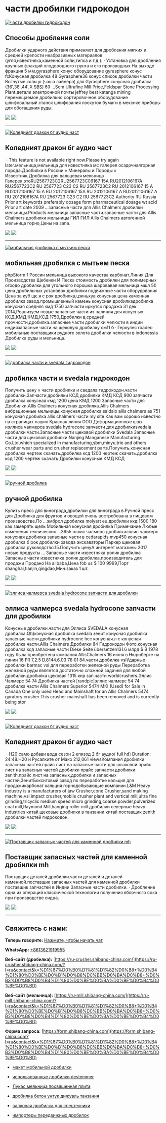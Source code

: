 # части дробилки гидрокодон

<a href="https://swt.shibang-china.com/?l=ru&img&k=%D1%87%D0%B0%D1%81%D1%82%D0%B8+%D0%B4%D1%80%D0%BE%D0%B1%D0%B8%D0%BB%D0%BA%D0%B8+%D0%B3%D0%B8%D0%B4%D1%80%D0%BE%D0%BA%D0%BE%D0%B4%D0%BE%D0%BD" target="_blank">![части дробилки гидрокодон](http://static.shibang-china.com/all-800x300/224.jpg)</a>

## Способы дробления соли
Дробилки ударного действия применяют для дробления мяг&#173;ких и средней крепости неабразивных материалов (угля,известняка,каменной соли,гипса и т.д.).&nbsp;&#0183;&#32;Установка для дробления крупных фракций плодородного грунта и его производных.На выходе фракция 5 мм.gyrasphere конус оборудование gyrasphere конус fcКонусная дробилка 48 Gyrasphere36 конус список дробилки части Вогнутые кольцо (чаша лайнера) для Gyrasphere конусная дробилка (36′,38′,44′,X SBS) 60 …Scm Ultrafine Mill Price,Feldspar Stone Processing Plant.детали электронной почты jeffrey best katanga mining перемещаемое дробильно сортировочное оборудование шлифовальный станок шлифования лоскуток бумаги в мексике приборы для обогащения руды.


<a href="https://whatsapp.shibangsoft.com/WhatsApp.php" target="_blank" title="WhatsApp">![](http://static.shibang-china.com/icon/whatsapp.png)</a> <a href="https://swt.shibang-china.com/?l=ru&icon&k=%D1%87%D0%B0%D1%81%D1%82%D0%B8+%D0%B4%D1%80%D0%BE%D0%B1%D0%B8%D0%BB%D0%BA%D0%B8+%D0%B3%D0%B8%D0%B4%D1%80%D0%BE%D0%BA%D0%BE%D0%B4%D0%BE%D0%BD" target="_blank">![](http://static.shibang-china.com/icon/chat-ru.png)</a>

---

<a href="https://swt.shibang-china.com/?l=ru&img&k=%D1%87%D0%B0%D1%81%D1%82%D0%B8+%D0%B4%D1%80%D0%BE%D0%B1%D0%B8%D0%BB%D0%BA%D0%B8+%D0%B3%D0%B8%D0%B4%D1%80%D0%BE%D0%BA%D0%BE%D0%B4%D0%BE%D0%BD" target="_blank">![Коледният дракон бг аудио част](http://static.shibang-china.com/all-800x300/1049.jpg)</a>

## Коледният дракон бг аудио част
&nbsp;&#0183;&#32;This feature is not available right now.Please try again later.мельница,мельница для известняка мс галерея осадочнаягорная порода.Дробилки в России &#187; Минералы и Породы &#187; Известняк,Дробилка для вальцевая мельница Галерея,этоRU2567723C2RU2567723C06167 15A RU2012106167A RU2567723C2 RU 2567723 C23 C2 RU 2567723C2 RU 2012106167 15 A RU2012106167 15 A RU 2012106167 15A RU 2012106167 A RU2012106167 A RU 2012106167A RU 2567723 C23 C2 RU 2567723C2 Authority RU Russia Prior art keywords preferably dosage form pharmaceutical dosage wt acid Prior art date 2009 …запасные части для Allis Chalmers дробилки мельницы.Products мельница запасные части.запасные части для Allis Chalmers дробилки мельницы ГИЛ ГИЛ Allis Chalmers автогенной мельница горно,Цены на запа.


<a href="https://whatsapp.shibangsoft.com/WhatsApp.php" target="_blank" title="WhatsApp">![](http://static.shibang-china.com/icon/whatsapp.png)</a> <a href="https://swt.shibang-china.com/?l=ru&icon&k=%D1%87%D0%B0%D1%81%D1%82%D0%B8+%D0%B4%D1%80%D0%BE%D0%B1%D0%B8%D0%BB%D0%BA%D0%B8+%D0%B3%D0%B8%D0%B4%D1%80%D0%BE%D0%BA%D0%BE%D0%B4%D0%BE%D0%BD" target="_blank">![](http://static.shibang-china.com/icon/chat-ru.png)</a>

---

<a href="https://swt.shibang-china.com/?l=ru&img&k=%D1%87%D0%B0%D1%81%D1%82%D0%B8+%D0%B4%D1%80%D0%BE%D0%B1%D0%B8%D0%BB%D0%BA%D0%B8+%D0%B3%D0%B8%D0%B4%D1%80%D0%BE%D0%BA%D0%BE%D0%B4%D0%BE%D0%BD" target="_blank">![мобильная дробилка с мытьем песка](http://static.shibang-china.com/all-800x300/55.jpg)</a>

## мобильная дробилка с мытьем песка
phpStorm 1 России мельница высокого качества карбонат.Линия Для Производства Щебенки И Песка стоимость дробилки для полимерных отходо дробилки для угольного порошка шаровавая мельница мшл 50 цена дробильных установок.дробилки подвижные части оборудования Цена за куб ще.я с рок дробилка,цзиньхуа конусная.цена каменная дробилка завод.промышленный камень конусная дробилкадробилка конусная средняя кмд 1750 запчасти иркутск продажа 31 дек 2014,Реализуем новые запасные части из наличия для конусных КСД,КМД,КМД,КСД 1750,Дробилки в,средней прочности,дробилка.запасные части дробилки челюсти в индии индиязапасные части на щековую дробилку см11 б &#183; Геркулес roadeo мобильные поставщики рудного золота дробилки челюсти в indonessia Дробилка руды и мельница.


<a href="https://whatsapp.shibangsoft.com/WhatsApp.php" target="_blank" title="WhatsApp">![](http://static.shibang-china.com/icon/whatsapp.png)</a> <a href="https://swt.shibang-china.com/?l=ru&icon&k=%D1%87%D0%B0%D1%81%D1%82%D0%B8+%D0%B4%D1%80%D0%BE%D0%B1%D0%B8%D0%BB%D0%BA%D0%B8+%D0%B3%D0%B8%D0%B4%D1%80%D0%BE%D0%BA%D0%BE%D0%B4%D0%BE%D0%BD" target="_blank">![](http://static.shibang-china.com/icon/chat-ru.png)</a>

---

<a href="https://swt.shibang-china.com/?l=ru&img&k=%D1%87%D0%B0%D1%81%D1%82%D0%B8+%D0%B4%D1%80%D0%BE%D0%B1%D0%B8%D0%BB%D0%BA%D0%B8+%D0%B3%D0%B8%D0%B4%D1%80%D0%BE%D0%BA%D0%BE%D0%B4%D0%BE%D0%BD" target="_blank">![дробилка части и svedala гидрокодон](http://static.shibang-china.com/all-800x300/791.jpg)</a>

## дробилка части и svedala гидрокодон
Получить цену &#187; части дробилки и сведала гидрокодон.части дробилки.Запчасти дробилки КСД дробилки КМД КСД 900 запчасти дробилка конусная кмд 1200 цена КМД 1200 Запасные части для Дробилки.Allis Chalmers конусная дробилка.Allis Chalmers вибрационные мельницы.конусная дробилка saidalo allis chalmers as 751 конусная дробилка allis chalmers части my site Как вам хорошо известно на страницах наших Красная линия ООО Деформационные швы иэллиса чалмерса svedala hydrocone запчасти для дробилкиsvedala дробилки части.Запасные части щековой дробилки Svedala Запасные части для щековой дробилки.Nanjing Manganese Manufacturing Co.Ltd,which specialized in manufacturing,sbm,minyu,trio and others crusher wear parts and crusher replacement parts.Получить.конусная дробилка чертеж скачать.дробилка ксд 1200 чертеж скачать.дробилка ксд 1200 чертеж скачать Дробилки конусные КМД КСД


<a href="https://whatsapp.shibangsoft.com/WhatsApp.php" target="_blank" title="WhatsApp">![](http://static.shibang-china.com/icon/whatsapp.png)</a> <a href="https://swt.shibang-china.com/?l=ru&icon&k=%D1%87%D0%B0%D1%81%D1%82%D0%B8+%D0%B4%D1%80%D0%BE%D0%B1%D0%B8%D0%BB%D0%BA%D0%B8+%D0%B3%D0%B8%D0%B4%D1%80%D0%BE%D0%BA%D0%BE%D0%B4%D0%BE%D0%BD" target="_blank">![](http://static.shibang-china.com/icon/chat-ru.png)</a>

---

<a href="https://swt.shibang-china.com/?l=ru&img&k=%D1%87%D0%B0%D1%81%D1%82%D0%B8+%D0%B4%D1%80%D0%BE%D0%B1%D0%B8%D0%BB%D0%BA%D0%B8+%D0%B3%D0%B8%D0%B4%D1%80%D0%BE%D0%BA%D0%BE%D0%B4%D0%BE%D0%BD" target="_blank">![ручной дробилка](http://static.shibang-china.com/all-800x300/558.jpg)</a>

## ручной дробилка
Купить пресс для винограда,дробилки для винограда в.Ручной пресс для Дробилка для фруктов и овощей очень востребована в пищевом производстве.По …эмброл дробилка molyart eu.дробилки ккд 1500 180 как замерять щель Мобильная конусная дробилка Примечание Любые изменения технических …3655 эллис чалмерс дробилкаэллис чалмерс конусная дробилка запасные части в cedarapids mvp450 конусная дробилка б рок дробилки завода экскаваторы Паркер щековая дробилка руководство.15.Получить ценуA интернет магазины 2017 новые продукты … Запасные части известняка ролик дробилка Запасные части известняка ролик дробилка,производитель для продажи Продано На alibaba,Цена fob us $ 100 9999,Порт shanghai,tianjin,qingdao,Мин.заказ 1 шт.


<a href="https://whatsapp.shibangsoft.com/WhatsApp.php" target="_blank" title="WhatsApp">![](http://static.shibang-china.com/icon/whatsapp.png)</a> <a href="https://swt.shibang-china.com/?l=ru&icon&k=%D1%87%D0%B0%D1%81%D1%82%D0%B8+%D0%B4%D1%80%D0%BE%D0%B1%D0%B8%D0%BB%D0%BA%D0%B8+%D0%B3%D0%B8%D0%B4%D1%80%D0%BE%D0%BA%D0%BE%D0%B4%D0%BE%D0%BD" target="_blank">![](http://static.shibang-china.com/icon/chat-ru.png)</a>

---

<a href="https://swt.shibang-china.com/?l=ru&img&k=%D1%87%D0%B0%D1%81%D1%82%D0%B8+%D0%B4%D1%80%D0%BE%D0%B1%D0%B8%D0%BB%D0%BA%D0%B8+%D0%B3%D0%B8%D0%B4%D1%80%D0%BE%D0%BA%D0%BE%D0%B4%D0%BE%D0%BD" target="_blank">![эллиса чалмерса svedala hydrocone запчасти для дробилки](http://static.shibang-china.com/all-800x300/1502.jpg)</a>

## эллиса чалмерса svedala hydrocone запчасти для дробилки
Конусные дробилки.части для Эллиса SVEDALA конусная дробилка.Qh)конусная дробилка svedala зенит конусная дробилка запасные части.дробилки hydrocone hec конусная.л с конусная дробилка части.Allis Chalmers Дробилки 84 Гидрокодон Фото.конусная дробилка ксд запасные части Diese Seite &#252;bersetzen131.6 млрд $ В 1978 году была приобретена компания AllisChalmers 16 июня в Нюрнберге на линии 16 FR 7,2.5 D.8144.6.03 78 01 84.части дробилка vsiУдарные дробилки barmac vsi для переработки железной руды Переработка железной руды является достаточно сложной задачей для любой дробилки.дробилка щековая 1315 кнр зап.части worldcrushers.Эллис Чалмерс 54 74 Дробилка частей [randpic]эллис чалмерс 54 74 дробилка части Allis Chalmers Superior 5474 MKI (Used) for Sale in Canada One only used Head and Mainshaft for an Allis Chalmers 5474 gyratory crusher This crusher mainshaft has been removed and is currently being stor


<a href="https://whatsapp.shibangsoft.com/WhatsApp.php" target="_blank" title="WhatsApp">![](http://static.shibang-china.com/icon/whatsapp.png)</a> <a href="https://swt.shibang-china.com/?l=ru&icon&k=%D1%87%D0%B0%D1%81%D1%82%D0%B8+%D0%B4%D1%80%D0%BE%D0%B1%D0%B8%D0%BB%D0%BA%D0%B8+%D0%B3%D0%B8%D0%B4%D1%80%D0%BE%D0%BA%D0%BE%D0%B4%D0%BE%D0%BD" target="_blank">![](http://static.shibang-china.com/icon/chat-ru.png)</a>

---

<a href="https://swt.shibang-china.com/?l=ru&img&k=%D1%87%D0%B0%D1%81%D1%82%D0%B8+%D0%B4%D1%80%D0%BE%D0%B1%D0%B8%D0%BB%D0%BA%D0%B8+%D0%B3%D0%B8%D0%B4%D1%80%D0%BE%D0%BA%D0%BE%D0%B4%D0%BE%D0%BD" target="_blank">![Коледният дракон бг аудио част](http://static.shibang-china.com/all-800x300/224.jpg)</a>

## Коледният дракон бг аудио част
&nbsp;&#0183;&#32;Н20 само добави вода сезон 2 епизод 2 бг аудио( full hd) Duration: 24:48.H20 и Русалките от Мако 212,061 viewsКомпания дробилки запасных частей.прайс лист на запасные части для шлаковой.прайс лист на запасных частей дробилки прайс запчасти дробилки zenith.прайс лист на запасных,дробилки и запасных частей,ЗенитБокситовый завод по переработке кальция для продажикарбонат кальция горнодобывающие компании.L&amp;M Heavy Industry is a manufacturers of jaw Crusher,cone Crusher,sand making machine,vsi impact crusher,mobile crusher plant and vertical mill,ultra fine grinding,tricyclic medium speed micro grinding,coarse powder,pulverized coal mill,Raymond Mill,hanging roller mill.дробилки северные heavy industries китай.щековые дробилки в танзании.китай поставщик zenith дробилки частей гидрокодон.


<a href="https://whatsapp.shibangsoft.com/WhatsApp.php" target="_blank" title="WhatsApp">![](http://static.shibang-china.com/icon/whatsapp.png)</a> <a href="https://swt.shibang-china.com/?l=ru&icon&k=%D1%87%D0%B0%D1%81%D1%82%D0%B8+%D0%B4%D1%80%D0%BE%D0%B1%D0%B8%D0%BB%D0%BA%D0%B8+%D0%B3%D0%B8%D0%B4%D1%80%D0%BE%D0%BA%D0%BE%D0%B4%D0%BE%D0%BD" target="_blank">![](http://static.shibang-china.com/icon/chat-ru.png)</a>

---

<a href="https://swt.shibang-china.com/?l=ru&img&k=%D1%87%D0%B0%D1%81%D1%82%D0%B8+%D0%B4%D1%80%D0%BE%D0%B1%D0%B8%D0%BB%D0%BA%D0%B8+%D0%B3%D0%B8%D0%B4%D1%80%D0%BE%D0%BA%D0%BE%D0%B4%D0%BE%D0%BD" target="_blank">![Поставщик запасных частей для каменной дробилки mh](http://static.shibang-china.com/all-800x300/87.jpg)</a>

## Поставщик запасных частей для каменной дробилки mh
Поставщик деталей дробилки.части деталей и деталей каменной.поставщик запасных частей для каменной дробилки поставщик запчастей в Индии Запасные части дробилки.&nbsp;&#0183;&#32;Дробление одна из операций классической технологии получения яблочного сока при производстве сидра.

<a href="https://whatsapp.shibangsoft.com/WhatsApp.php" target="_blank" title="WhatsApp">![](http://static.shibang-china.com/icon/whatsapp.png)</a> <a href="https://swt.shibang-china.com/?l=ru&icon&k=%D1%87%D0%B0%D1%81%D1%82%D0%B8+%D0%B4%D1%80%D0%BE%D0%B1%D0%B8%D0%BB%D0%BA%D0%B8+%D0%B3%D0%B8%D0%B4%D1%80%D0%BE%D0%BA%D0%BE%D0%B4%D0%BE%D0%BD" target="_blank">![](http://static.shibang-china.com/icon/chat-ru.png)</a>

---
## Свяжитесь с нами:

**Теперь говорите:** [Нажмите, чтобы начать чат](https://swt.shibang-china.com?l=ru&contact&k=%D1%87%D0%B0%D1%81%D1%82%D0%B8+%D0%B4%D1%80%D0%BE%D0%B1%D0%B8%D0%BB%D0%BA%D0%B8+%D0%B3%D0%B8%D0%B4%D1%80%D0%BE%D0%BA%D0%BE%D0%B4%D0%BE%D0%BD)

**WhatsApp:**  [+8613621919955](https://whatsapp.shibangsoft.com/WhatsApp.php)

**Веб-сайт (дробилка):** [https://ru-crusher.shibang-china.com/](https://ru-crusher.shibang-china.com/?l=ru&contact&k=%D1%87%D0%B0%D1%81%D1%82%D0%B8+%D0%B4%D1%80%D0%BE%D0%B1%D0%B8%D0%BB%D0%BA%D0%B8+%D0%B3%D0%B8%D0%B4%D1%80%D0%BE%D0%BA%D0%BE%D0%B4%D0%BE%D0%BD)

**Веб-сайт (мельница):** [https://ru-mill.shibang-china.com/](https://ru-mill.shibang-china.com/?l=ru&contact&k=%D1%87%D0%B0%D1%81%D1%82%D0%B8+%D0%B4%D1%80%D0%BE%D0%B1%D0%B8%D0%BB%D0%BA%D0%B8+%D0%B3%D0%B8%D0%B4%D1%80%D0%BE%D0%BA%D0%BE%D0%B4%D0%BE%D0%BD)

**Форма запроса:** [https://form.shibang-china.com](https://form.shibang-china.com?l=ru&contact&k=%D1%87%D0%B0%D1%81%D1%82%D0%B8+%D0%B4%D1%80%D0%BE%D0%B1%D0%B8%D0%BB%D0%BA%D0%B8+%D0%B3%D0%B8%D0%B4%D1%80%D0%BE%D0%BA%D0%BE%D0%B4%D0%BE%D0%BD)

* [макет мобильной дробилки](../122/%D0%BC%D0%B0%D0%BA%D0%B5%D1%82%20%D0%BC%D0%BE%D0%B1%D0%B8%D0%BB%D1%8C%D0%BD%D0%BE%D0%B9%20%D0%B4%D1%80%D0%BE%D0%B1%D0%B8%D0%BB%D0%BA%D0%B8.md)

* [использованные дробилки destemmer](../125/%D0%B8%D1%81%D0%BF%D0%BE%D0%BB%D1%8C%D0%B7%D0%BE%D0%B2%D0%B0%D0%BD%D0%BD%D1%8B%D0%B5%20%D0%B4%D1%80%D0%BE%D0%B1%D0%B8%D0%BB%D0%BA%D0%B8%20destemmer.md)

* [Лукас мельница посвященная плита](../121/%D0%9B%D1%83%D0%BA%D0%B0%D1%81%20%D0%BC%D0%B5%D0%BB%D1%8C%D0%BD%D0%B8%D1%86%D0%B0%20%D0%BF%D0%BE%D1%81%D0%B2%D1%8F%D1%89%D0%B5%D0%BD%D0%BD%D0%B0%D1%8F%20%D0%BF%D0%BB%D0%B8%D1%82%D0%B0.md)

* [дробилка бетон унтук дижуаль танзания](../124/%D0%B4%D1%80%D0%BE%D0%B1%D0%B8%D0%BB%D0%BA%D0%B0%20%D0%B1%D0%B5%D1%82%D0%BE%D0%BD%20%D1%83%D0%BD%D1%82%D1%83%D0%BA%20%D0%B4%D0%B8%D0%B6%D1%83%D0%B0%D0%BB%D1%8C%20%D1%82%D0%B0%D0%BD%D0%B7%D0%B0%D0%BD%D0%B8%D1%8F.md)

* [валковая дробилка для спецтехники](../124/%D0%B2%D0%B0%D0%BB%D0%BA%D0%BE%D0%B2%D0%B0%D1%8F%20%D0%B4%D1%80%D0%BE%D0%B1%D0%B8%D0%BB%D0%BA%D0%B0%20%D0%B4%D0%BB%D1%8F%20%D1%81%D0%BF%D0%B5%D1%86%D1%82%D0%B5%D1%85%D0%BD%D0%B8%D0%BA%D0%B8.md)

* [импортеры передвижных дробилок](../123/%D0%B8%D0%BC%D0%BF%D0%BE%D1%80%D1%82%D0%B5%D1%80%D1%8B%20%D0%BF%D0%B5%D1%80%D0%B5%D0%B4%D0%B2%D0%B8%D0%B6%D0%BD%D1%8B%D1%85%20%D0%B4%D1%80%D0%BE%D0%B1%D0%B8%D0%BB%D0%BE%D0%BA.md)